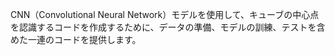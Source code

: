 CNN（Convolutional Neural Network）モデルを使用して、キューブの中心点を認識するコードを作成するために、データの準備、モデルの訓練、テストを含めた一連のコードを提供します。
